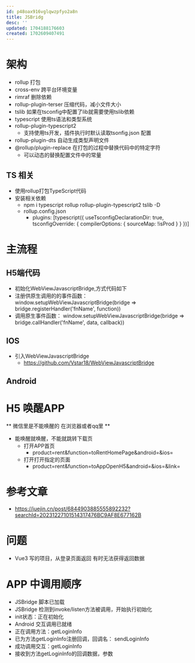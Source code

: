 ```yaml
---
id: p48oax916vglqwzpfyo2a8n
title: JSBridg
desc: ''
updated: 1704188176603
created: 1702609407491
---
```


# 架构

- rollup 打包
- cross-env 跨平台环境变量
- rimraf 删除依赖
- rollup-plugin-terser 压缩代码，减小文件大小
- tslib  如果在tsconfig中配置了lib就需要使用tslib依赖
- typescript 使用ts语法和类型系统
- rollup-plugin-typescript2
    - 支持使用ts开发，插件执行时默认读取tsonfig.json 配置
- rollup-plugin-dts 自动生成类型声明文件
- @rollup/plugin-replace 在打包的过程中替换代码中的特定字符
    - 可以动态的替换配置文件中的常量


## TS 相关

- 使用rollup打包TypeScript代码
- 安装相关依赖
    - npm i typescript rollup rollup-plugin-typescript2 tslib -D
    - rollup.config.json
        - plugins: [typescript({
            useTsconfigDeclarationDir: true,
            tsconfigOverride: { compilerOptions: { sourceMap: !isProd } }
        })]

# 主流程

## H5端代码
- 初始化WebViewJavascriptBridge,方式代码如下
- 注册供原生调用的的事件函数： window.setupWebViewJavascriptBridge(bridge => bridge.registerHandler('fnName', function))
- 调用原生事件函数： window.setupWebViewJavascriptBridge(bridge => bridge.callHandler('fnName', data, callback))


## IOS

- 引入WebViewJavascriptBridge
    - https://github.com/Vstar18/WebViewJavascriptBridge


## Android



# H5 唤醒APP

** 微信里是不能唤醒的 在浏览器或者qq里 **

- 能唤醒就唤醒，不能就跳转下载页
    - 打开APP首页
        - product=rent&function=toRentHomePage&android=&ios=
    - 打开打开指定的页面
        - product=rent&function=toAppOpenH5&android=&ios=&link=



# 参考文章

- https://juejin.cn/post/6844903885555892232?searchId=20231227101514317476BC9AF8E677162B


# 问题

- Vue3 写的项目，从登录页面返回 有时无法获得返回数据


# APP 中调用顺序

- JSBridge 脚本已加载
- JSBridge 检测到invoke/listen方法被调用，开始执行初始化
- init状态：正在初始化
- Android 交互调用已就绪
- 正在调用方法：getLoginInfo
- 已为方法getLoginInfo注册回调，回调名： sendLoginInfo
- 成功调用交互：getLoginInfo
- 接收到方法getLoginInfo的回调数据，参数


